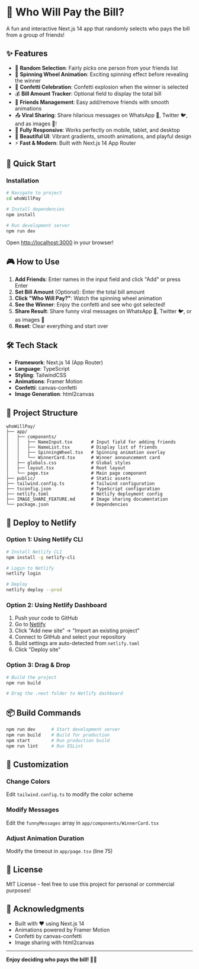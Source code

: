 # 🍕 Who Will Pay the Bill?

A fun and interactive Next.js 14 app that randomly selects who pays the bill from a group of friends!

## ✨ Features

- 🎯 **Random Selection**: Fairly picks one person from your friends list
- 🎰 **Spinning Wheel Animation**: Exciting spinning effect before revealing the winner
- 🎊 **Confetti Celebration**: Confetti explosion when the winner is selected
- 💰 **Bill Amount Tracker**: Optional field to display the total bill
- 👥 **Friends Management**: Easy add/remove friends with smooth animations
- 📤 **Viral Sharing**: Share hilarious messages on WhatsApp 💬, Twitter 🐦, and as images 📸!
- 📱 **Fully Responsive**: Works perfectly on mobile, tablet, and desktop
- 🎨 **Beautiful UI**: Vibrant gradients, smooth animations, and playful design
- ⚡ **Fast & Modern**: Built with Next.js 14 App Router

## 🚀 Quick Start

### Installation

```bash
# Navigate to project
cd whoWillPay

# Install dependencies
npm install

# Run development server
npm run dev
```

Open [http://localhost:3000](http://localhost:3000) in your browser!

## 🎮 How to Use

1. **Add Friends**: Enter names in the input field and click "Add" or press Enter
2. **Set Bill Amount** (Optional): Enter the total bill amount
3. **Click "Who Will Pay?"**: Watch the spinning wheel animation
4. **See the Winner**: Enjoy the confetti and see who got selected!
5. **Share Result**: Share funny viral messages on WhatsApp 💬, Twitter 🐦, or as images 📸
6. **Reset**: Clear everything and start over

## 🛠️ Tech Stack

- **Framework**: Next.js 14 (App Router)
- **Language**: TypeScript
- **Styling**: TailwindCSS
- **Animations**: Framer Motion
- **Confetti**: canvas-confetti
- **Image Generation**: html2canvas

## 📁 Project Structure

```
whoWillPay/
├── app/
│   ├── components/
│   │   ├── NameInput.tsx       # Input field for adding friends
│   │   ├── NameList.tsx        # Display list of friends
│   │   ├── SpinningWheel.tsx   # Spinning animation overlay
│   │   └── WinnerCard.tsx      # Winner announcement card
│   ├── globals.css             # Global styles
│   ├── layout.tsx              # Root layout
│   └── page.tsx                # Main page component
├── public/                     # Static assets
├── tailwind.config.ts          # Tailwind configuration
├── tsconfig.json               # TypeScript configuration
├── netlify.toml                # Netlify deployment config
├── IMAGE_SHARE_FEATURE.md      # Image sharing documentation
└── package.json                # Dependencies
```

## 🚀 Deploy to Netlify

### Option 1: Using Netlify CLI

```bash
# Install Netlify CLI
npm install -g netlify-cli

# Login to Netlify
netlify login

# Deploy
netlify deploy --prod
```

### Option 2: Using Netlify Dashboard

1. Push your code to GitHub
2. Go to [Netlify](https://app.netlify.com)
3. Click "Add new site" → "Import an existing project"
4. Connect to GitHub and select your repository
5. Build settings are auto-detected from `netlify.toml`
6. Click "Deploy site"

### Option 3: Drag & Drop

```bash
# Build the project
npm run build

# Drag the .next folder to Netlify dashboard
```

## 📦 Build Commands

```bash
npm run dev      # Start development server
npm run build    # Build for production
npm start        # Run production build
npm run lint     # Run ESLint
```

## 🎨 Customization

### Change Colors
Edit `tailwind.config.ts` to modify the color scheme

### Modify Messages
Edit the `funnyMessages` array in `app/components/WinnerCard.tsx`

### Adjust Animation Duration
Modify the timeout in `app/page.tsx` (line 75)

## 📄 License

MIT License - feel free to use this project for personal or commercial purposes!

## 🎉 Acknowledgments

- Built with ❤️ using Next.js 14
- Animations powered by Framer Motion
- Confetti by canvas-confetti
- Image sharing with html2canvas

---

**Enjoy deciding who pays the bill! 🍕💸**

